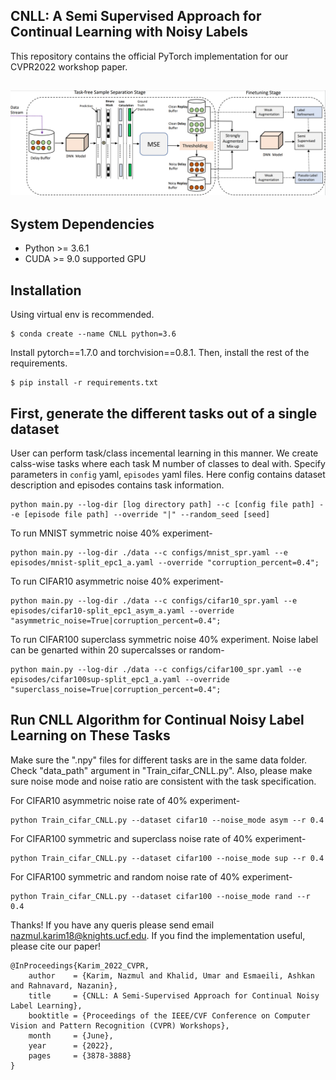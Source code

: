 ## CNLL: A Semi Supervised Approach for Continual Learning with Noisy Labels  
This repository contains the official PyTorch implementation for our CVPR2022 workshop paper.

## ![](resources/algorithm.png)

## System Dependencies
- Python >= 3.6.1
- CUDA >= 9.0 supported GPU

## Installation
Using virtual env is recommended.
```
$ conda create --name CNLL python=3.6
```
Install pytorch==1.7.0 and torchvision==0.8.1.
Then, install the rest of the requirements.
```
$ pip install -r requirements.txt
```

## First, generate the different tasks out of a single dataset
User can perform task/class incemental learning in this manner. We create calss-wise tasks where each task M number of classes to deal with. Specify parameters in `config` yaml, `episodes` yaml files. Here config contains dataset description and episodes contains task information.

	python main.py --log-dir [log directory path] --c [config file path] --e [episode file path] --override "|" --random_seed [seed]

To run MNIST symmetric noise 40% experiment-

	python main.py --log-dir ./data --c configs/mnist_spr.yaml --e episodes/mnist-split_epc1_a.yaml --override "corruption_percent=0.4";

To run CIFAR10 asymmetric noise 40% experiment-

	python main.py --log-dir ./data --c configs/cifar10_spr.yaml --e episodes/cifar10-split_epc1_asym_a.yaml --override "asymmetric_noise=True|corruption_percent=0.4";

To run CIFAR100 superclass symmetric noise 40% experiment. Noise label can be genarted within 20 supercalsses or random-

	python main.py --log-dir ./data --c configs/cifar100_spr.yaml --e episodes/cifar100sup-split_epc1_a.yaml --override "superclass_noise=True|corruption_percent=0.4";



## Run CNLL Algorithm for Continual Noisy Label Learning on These Tasks

Make sure the ".npy" files for different tasks are in the same data folder. Check "data_path" argument in "Train_cifar_CNLL.py". Also, please make sure noise mode and noise ratio are consistent with the task specification. 

For CIFAR10 asymmetric noise rate of 40% experiment-

	python Train_cifar_CNLL.py --dataset cifar10 --noise_mode asym --r 0.4
	
	
For CIFAR100 symmetric and superclass noise rate of 40% experiment-

	python Train_cifar_CNLL.py --dataset cifar100 --noise_mode sup --r 0.4	
	 
For CIFAR100 symmetric and random noise rate of 40% experiment-

	python Train_cifar_CNLL.py --dataset cifar100 --noise_mode rand --r 0.4
	
Thanks! If you have any queris please send email nazmul.karim18@knights.ucf.edu. If you find the implementation useful, please cite our paper!

    @InProceedings{Karim_2022_CVPR,
        author    = {Karim, Nazmul and Khalid, Umar and Esmaeili, Ashkan and Rahnavard, Nazanin},
        title     = {CNLL: A Semi-Supervised Approach for Continual Noisy Label Learning},
        booktitle = {Proceedings of the IEEE/CVF Conference on Computer Vision and Pattern Recognition (CVPR) Workshops},
        month     = {June},
        year      = {2022},
        pages     = {3878-3888}
    }


 
